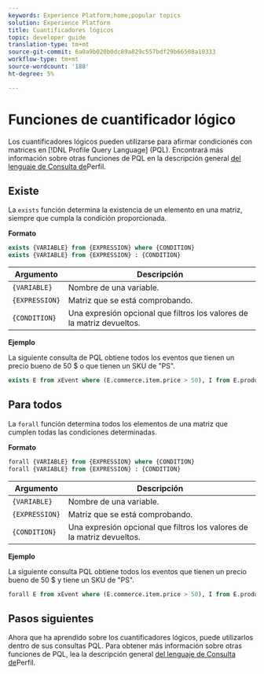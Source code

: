 ```yaml
---
keywords: Experience Platform;home;popular topics
solution: Experience Platform
title: Cuantificadores lógicos
topic: developer guide
translation-type: tm+mt
source-git-commit: 6a0a9b020b0dc89a829c557bdf29b66508a10333
workflow-type: tm+mt
source-wordcount: '188'
ht-degree: 5%

---
```



# Funciones de cuantificador lógico

Los cuantificadores lógicos pueden utilizarse para afirmar condiciones con matrices en [!DNL Profile Query Language] (PQL). Encontrará más información sobre otras funciones de PQL en la descripción general [del lenguaje de Consulta de](./overview.md)Perfil.

## Existe

La `exists` función determina la existencia de un elemento en una matriz, siempre que cumpla la condición proporcionada.

**Formato**

```sql
exists {VARIABLE} from {EXPRESSION} where {CONDITION}
exists {VARIABLE} from {EXPRESSION} : {CONDITION}
```

| Argumento | Descripción |
| ---------- | ----------- |
| `{VARIABLE}` | Nombre de una variable. |
| `{EXPRESSION}` | Matriz que se está comprobando. |
| `{CONDITION}` | Una expresión opcional que filtros los valores de la matriz devueltos. |

**Ejemplo**

La siguiente consulta de PQL obtiene todos los eventos que tienen un precio bueno de 50 $ o que tienen un SKU de &quot;PS&quot;.

```sql
exists E from xEvent where (E.commerce.item.price > 50), I from E.productListItems where I.SKU = "PS"
```

## Para todos

La `forall` función determina todos los elementos de una matriz que cumplen todas las condiciones determinadas.

**Formato**

```sql
forall {VARIABLE} from {EXPRESSION} where {CONDITION}
forall {VARIABLE} from {EXPRESSION} : {CONDITION}
```

| Argumento | Descripción |
| ---------- | ----------- |
| `{VARIABLE}` | Nombre de una variable. |
| `{EXPRESSION}` | Matriz que se está comprobando. |
| `{CONDITION}` | Una expresión opcional que filtros los valores de la matriz devueltos. |

**Ejemplo**

La siguiente consulta PQL obtiene todos los eventos que tienen un precio bueno de 50 $ y tiene un SKU de &quot;PS&quot;.

```sql
forall E from xEvent where (E.commerce.item.price > 50), I from E.productListItems where I.SKU = "PS"
```

## Pasos siguientes

Ahora que ha aprendido sobre los cuantificadores lógicos, puede utilizarlos dentro de sus consultas PQL. Para obtener más información sobre otras funciones de PQL, lea la descripción general [del lenguaje de Consulta de](./overview.md)Perfil.
